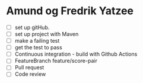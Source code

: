 # Amund og Fredrik Yatzee

* [ ] set up gitHub.
* [ ] set up project with Maven
* [ ] make a failing test
* [ ] get the test to pass
* [ ] Continuous integration - build with Github Actions
* [ ] FeatureBranch feature/score-pair
* [ ] Pull request
* [ ] Code review